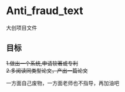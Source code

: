 # Anti_fraud_text
大创项目文件


## 目标
~~1.做出一个系统,申请软著或专利~~  
~~2.多阅读同类型论文，产出一篇论文~~



一方面自己废物，一方面老师也不指导，再加油吧


